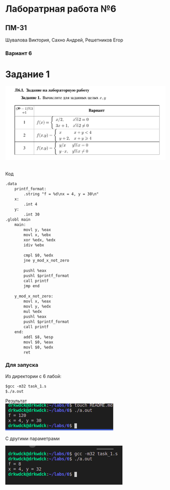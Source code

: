 # Лаборатрная работа №6
## ПМ-31
Шувалова Виктория, Сахно Андрей, Решетников Егор
### Вариант 6

# Задание 1
![](Sreenshots/task_1_1.png)\
&nbsp;

Код
```
.data
    printf_format:
        .string "f = %d\nx = 4, y = 30\n"
    x:
        .int 4
    y:
        .int 30
.globl main
    main:
        movl y, %eax
        movl x, %ebx
        xor %edx, %edx
        idiv %ebx

        cmpl $0, %edx
        jne y_mod_x_not_zero
        
        pushl %eax
        pushl $printf_format
        call printf
        jmp end

    y_mod_x_not_zero:
        movl x, %eax
        movl y, %edx
        mul %edx
        pushl %eax
        pushl $printf_format
        call printf
    end:
        addl $8, %esp
        movl $0, %eax
        movl $0, %edx
        ret
```
### Для запуска
Из директории с 6 лабой:
````console
$gcc -m32 task_1.s 
$./a.out 
````


Результат\
![](Sreenshots/task_1_2.png)
&nbsp;

С другими параметрами
&nbsp;

![](Sreenshots/task_1_3.png)

